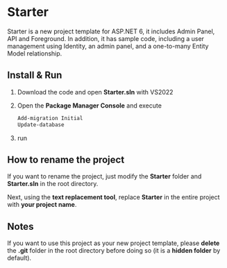 # Starter

Starter is a new project template for ASP.NET 6, it includes Admin Panel, API and Foreground. In addition, it has sample code, including a user management using Identity, an admin panel, and a one-to-many Entity Model relationship.

## Install & Run

1. Download the code and open **Starter.sln** with VS2022

2. Open the **Package Manager Console** and execute

   ```bash
   Add-migration Initial
   Update-database
   ```

3. run

## How to rename the project

If you want to rename the project, just modify the **Starter** folder and **Starter.sln** in the root directory. 

Next, using the **text replacement tool**, replace **Starter** in the entire project with **your project name**.



## Notes

If you want to use this project as your new project template, please **delete** the **.git** folder in the root directory before doing so (it is a **hidden folder** by default).